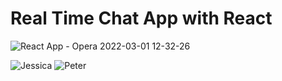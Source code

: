 # Real Time Chat App with React

![React App - Opera 2022-03-01 12-32-26](https://user-images.githubusercontent.com/91543268/156153641-0d5da81e-f832-4e76-8d39-484d2850f23c.gif)

![Jessica](https://user-images.githubusercontent.com/91543268/156153154-142752b7-ea1a-4a65-901a-e72da86ce16a.png)
![Peter](https://user-images.githubusercontent.com/91543268/156153193-7397fbaa-df38-412e-ae78-dfb399312942.png)
